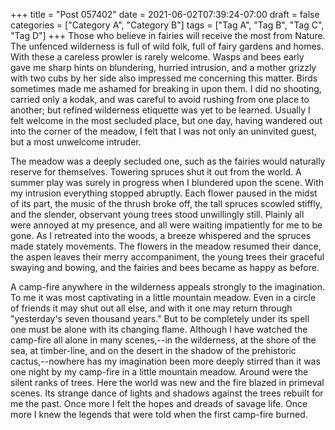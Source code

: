 +++
title = "Post 057402"
date = 2021-06-02T07:39:24-07:00
draft = false
categories = ["Category A", "Category B"]
tags = ["Tag A", "Tag B", "Tag C", "Tag D"]
+++
Those who believe in fairies will receive the most from Nature. The unfenced wilderness is full of wild folk, full of fairy gardens and homes. With these a careless prowler is rarely welcome. Wasps and bees early gave me sharp hints on blundering, hurried intrusion, and a mother grizzly with two cubs by her side also impressed me concerning this matter. Birds sometimes made me ashamed for breaking in upon them. I did no shooting, carried only a kodak, and was careful to avoid rushing from one place to another; but refined wilderness etiquette was yet to be learned. Usually I felt welcome in the most secluded place, but one day, having wandered out into the corner of the meadow, I felt that I was not only an uninvited guest, but a most unwelcome intruder.

The meadow was a deeply secluded one, such as the fairies would naturally reserve for themselves. Towering spruces shut it out from the world. A summer play was surely in progress when I blundered upon the scene. With my intrusion everything stopped abruptly. Each flower paused in the midst of its part, the music of the thrush broke off, the tall spruces scowled stiffly, and the slender, observant young trees stood unwillingly still. Plainly all were annoyed at my presence, and all were waiting impatiently for me to be gone. As I retreated into the woods, a breeze whispered and the spruces made stately movements. The flowers in the meadow resumed their dance, the aspen leaves their merry accompaniment, the young trees their graceful swaying and bowing, and the fairies and bees became as happy as before.

A camp-fire anywhere in the wilderness appeals strongly to the imagination. To me it was most captivating in a little mountain meadow. Even in a circle of friends it may shut out all else, and with it one may return through "yesterday's seven thousand years." But to be completely under its spell one must be alone with its changing flame. Although I have watched the camp-fire all alone in many scenes,--in the wilderness, at the shore of the sea, at timber-line, and on the desert in the shadow of the prehistoric cactus,--nowhere has my imagination been more deeply stirred than it was one night by my camp-fire in a little mountain meadow. Around were the silent ranks of trees. Here the world was new and the fire blazed in primeval scenes. Its strange dance of lights and shadows against the trees rebuilt for me the past. Once more I felt the hopes and dreads of savage life. Once more I knew the legends that were told when the first camp-fire burned.
